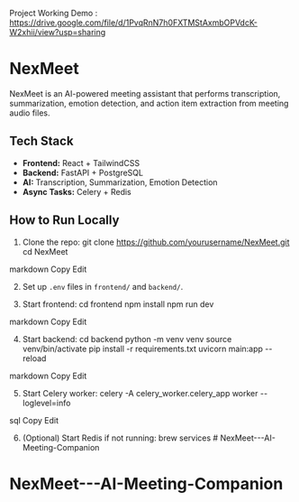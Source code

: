 Project Working Demo : https://drive.google.com/file/d/1PvqRnN7h0FXTMStAxmbOPVdcK-W2xhii/view?usp=sharing


# NexMeet

NexMeet is an AI-powered meeting assistant that performs transcription, summarization, emotion detection, and action item extraction from meeting audio files.

## Tech Stack

- **Frontend:** React + TailwindCSS
- **Backend:** FastAPI + PostgreSQL
- **AI:** Transcription, Summarization, Emotion Detection
- **Async Tasks:** Celery + Redis

##  How to Run Locally

1. Clone the repo:
git clone https://github.com/yourusername/NexMeet.git
cd NexMeet

markdown
Copy
Edit

2. Set up `.env` files in `frontend/` and `backend/`.

3. Start frontend:
cd frontend
npm install
npm run dev

markdown
Copy
Edit

4. Start backend:
cd backend
python -m venv venv
source venv/bin/activate
pip install -r requirements.txt
uvicorn main:app --reload

markdown
Copy
Edit

5. Start Celery worker:
celery -A celery_worker.celery_app worker --loglevel=info

sql
Copy
Edit

6. (Optional) Start Redis if not running:
brew services # NexMeet---AI-Meeting-Companion
# NexMeet---AI-Meeting-Companion
